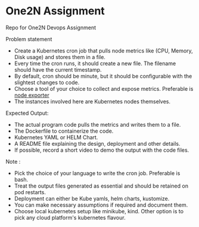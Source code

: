 # One2N Assignment

Repo for One2N Devops Assignment

Problem statement

* Create a Kubernetes cron job that pulls node metrics like (CPU, Memory, Disk usage) and stores them in a file.
* Every time the cron runs, it should create a new file. The filename should have the current timestamp.
* By default, cron should be minute, but it should be configurable with the slightest changes to code.
* Choose a tool of your choice to collect and expose metrics. Preferable is [node exporter](https://github.com/prometheus/node_exporter)
* The instances involved here are Kubernetes nodes themselves.

Expected Output:

* The actual program code pulls the metrics and writes them to a file.
* The Dockerfile to containerize the code.
* Kubernetes YAML or HELM Chart.
* A README file explaining the design, deployment and other details.
* If possible, record a short video to demo the output with the code files.

Note :

* Pick the choice of your language to write the cron job. Preferable is bash.
* Treat the output files generated as essential and should be retained on pod restarts.
* Deployment can either be Kube yamls, helm charts, kustomize.
* You can make necessary assumptions if required and document them.
* Choose local kubernetes setup like minikube, kind. Other option is to pick any cloud platform's kubernetes flavour.